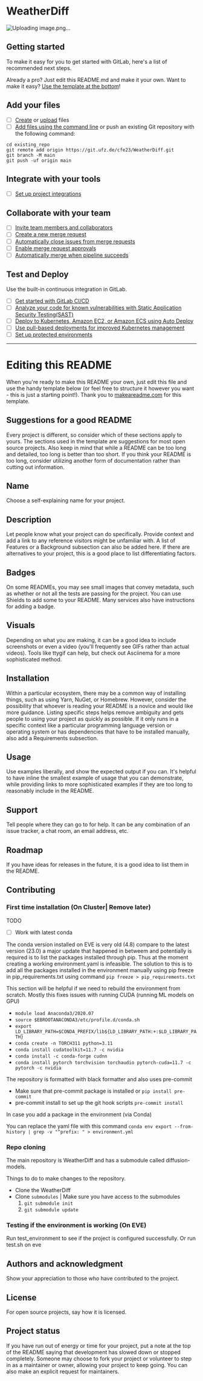 # WeatherDiff

![Uploading image.png…]()


## Getting started

To make it easy for you to get started with GitLab, here's a list of recommended next steps.

Already a pro? Just edit this README.md and make it your own. Want to make it easy? [Use the template at the bottom](#editing-this-readme)!

## Add your files

- [ ] [Create](https://docs.gitlab.com/ee/user/project/repository/web_editor.html#create-a-file) or [upload](https://docs.gitlab.com/ee/user/project/repository/web_editor.html#upload-a-file) files
- [ ] [Add files using the command line](https://docs.gitlab.com/ee/gitlab-basics/add-file.html#add-a-file-using-the-command-line) or push an existing Git repository with the following command:

```
cd existing_repo
git remote add origin https://git.ufz.de/cfe23/WeatherDiff.git
git branch -M main
git push -uf origin main
```

## Integrate with your tools

- [ ] [Set up project integrations](https://git.ufz.de/cfe23/WeatherDiff/-/settings/integrations)

## Collaborate with your team

- [ ] [Invite team members and collaborators](https://docs.gitlab.com/ee/user/project/members/)
- [ ] [Create a new merge request](https://docs.gitlab.com/ee/user/project/merge_requests/creating_merge_requests.html)
- [ ] [Automatically close issues from merge requests](https://docs.gitlab.com/ee/user/project/issues/managing_issues.html#closing-issues-automatically)
- [ ] [Enable merge request approvals](https://docs.gitlab.com/ee/user/project/merge_requests/approvals/)
- [ ] [Automatically merge when pipeline succeeds](https://docs.gitlab.com/ee/user/project/merge_requests/merge_when_pipeline_succeeds.html)

## Test and Deploy

Use the built-in continuous integration in GitLab.

- [ ] [Get started with GitLab CI/CD](https://docs.gitlab.com/ee/ci/quick_start/index.html)
- [ ] [Analyze your code for known vulnerabilities with Static Application Security Testing(SAST)](https://docs.gitlab.com/ee/user/application_security/sast/)
- [ ] [Deploy to Kubernetes, Amazon EC2, or Amazon ECS using Auto Deploy](https://docs.gitlab.com/ee/topics/autodevops/requirements.html)
- [ ] [Use pull-based deployments for improved Kubernetes management](https://docs.gitlab.com/ee/user/clusters/agent/)
- [ ] [Set up protected environments](https://docs.gitlab.com/ee/ci/environments/protected_environments.html)

***

# Editing this README

When you're ready to make this README your own, just edit this file and use the handy template below (or feel free to structure it however you want - this is just a starting point!). Thank you to [makeareadme.com](https://www.makeareadme.com/) for this template.

## Suggestions for a good README
Every project is different, so consider which of these sections apply to yours. The sections used in the template are suggestions for most open source projects. Also keep in mind that while a README can be too long and detailed, too long is better than too short. If you think your README is too long, consider utilizing another form of documentation rather than cutting out information.

## Name
Choose a self-explaining name for your project.

## Description
Let people know what your project can do specifically. Provide context and add a link to any reference visitors might be unfamiliar with. A list of Features or a Background subsection can also be added here. If there are alternatives to your project, this is a good place to list differentiating factors.

## Badges
On some READMEs, you may see small images that convey metadata, such as whether or not all the tests are passing for the project. You can use Shields to add some to your README. Many services also have instructions for adding a badge.

## Visuals
Depending on what you are making, it can be a good idea to include screenshots or even a video (you'll frequently see GIFs rather than actual videos). Tools like ttygif can help, but check out Asciinema for a more sophisticated method.

## Installation
Within a particular ecosystem, there may be a common way of installing things, such as using Yarn, NuGet, or Homebrew. However, consider the possibility that whoever is reading your README is a novice and would like more guidance. Listing specific steps helps remove ambiguity and gets people to using your project as quickly as possible. If it only runs in a specific context like a particular programming language version or operating system or has dependencies that have to be installed manually, also add a Requirements subsection.

## Usage
Use examples liberally, and show the expected output if you can. It's helpful to have inline the smallest example of usage that you can demonstrate, while providing links to more sophisticated examples if they are too long to reasonably include in the README.

## Support
Tell people where they can go to for help. It can be any combination of an issue tracker, a chat room, an email address, etc.

## Roadmap
If you have ideas for releases in the future, it is a good idea to list them in the README.

## Contributing

### First time installation (On Cluster| Remove later)
TODO
- [ ] Work with latest conda

The conda version installed on EVE is very old (4.8) compare to the latest version (23.0) a major update that happened in betweem and potentially is required is to list the packages installed through pip. Thus at the moment creating a working environment.yaml is infeasible. The solution to this is to add all the packages installed in the environment manually using pip freeze in pip_requirements.txt using command `pip freeze > pip_requirements.txt`

This section will be helpful if we need to rebuild the environment from scratch. Mostly this fixes issues with running CUDA (running ML models on GPU)

- `module load Anaconda3/2020.07`
- `source $EBROOTANACONDA3/etc/profile.d/conda.sh`
- `export LD_LIBRARY_PATH=$CONDA_PREFIX/lib${LD_LIBRARY_PATH:+:$LD_LIBRARY_PATH}`
- `conda create -n TORCH311 python=3.11`
- `conda install cudatoolkit=11.7 -c nvidia`
- `conda install -c conda-forge cudnn`
- `conda install pytorch torchvision torchaudio pytorch-cuda=11.7 -c pytorch -c nvidia`

The repository is formatted with black formatter and also uses pre-commit
- Make sure that pre-commit package is installed or `pip install pre-commit`
- pre-commit install to set up the git hook scripts `pre-commit install`

In case you add a package in the environment (via Conda)

You can replace the yaml file with this command `conda env export --from-history | grep -v "^prefix: " > environment.yml`

### Repo cloning

The main repository is WeatherDiff and has a submodule called diffusion-models.

Things to do to make changes to the repository.
- Clone the WeatherDiff
- Clone `submodules` | Make sure you have access to the submodules
    1. `git submodule init` 
    2. `git submodule update`


### Testing if the environment is working (On EVE)
Run test_environment to see if the project is configured successfully. Or run test.sh on eve

## Authors and acknowledgment
Show your appreciation to those who have contributed to the project.

## License
For open source projects, say how it is licensed.

## Project status
If you have run out of energy or time for your project, put a note at the top of the README saying that development has slowed down or stopped completely. Someone may choose to fork your project or volunteer to step in as a maintainer or owner, allowing your project to keep going. You can also make an explicit request for maintainers.
